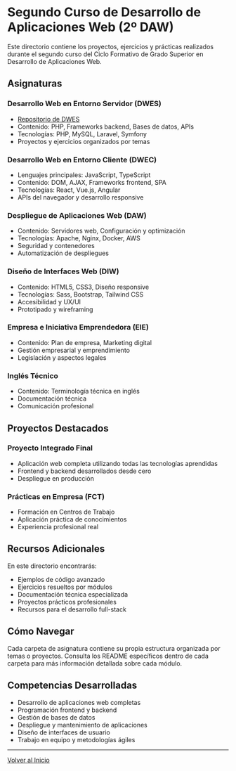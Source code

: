 # Segundo Curso de Desarrollo de Aplicaciones Web (2º DAW)

Este directorio contiene los proyectos, ejercicios y prácticas realizados durante el segundo curso del Ciclo Formativo de Grado Superior en Desarrollo de Aplicaciones Web.

## Asignaturas

### Desarrollo Web en Entorno Servidor (DWES)
- [Repositorio de DWES](./DWES)
- Contenido: PHP, Frameworks backend, Bases de datos, APIs
- Tecnologías: PHP, MySQL, Laravel, Symfony
- Proyectos y ejercicios organizados por temas

### Desarrollo Web en Entorno Cliente (DWEC)
- Lenguajes principales: JavaScript, TypeScript
- Contenido: DOM, AJAX, Frameworks frontend, SPA
- Tecnologías: React, Vue.js, Angular
- APIs del navegador y desarrollo responsive

### Despliegue de Aplicaciones Web (DAW)
- Contenido: Servidores web, Configuración y optimización
- Tecnologías: Apache, Nginx, Docker, AWS
- Seguridad y contenedores
- Automatización de despliegues

### Diseño de Interfaces Web (DIW)
- Contenido: HTML5, CSS3, Diseño responsive
- Tecnologías: Sass, Bootstrap, Tailwind CSS
- Accesibilidad y UX/UI
- Prototipado y wireframing

### Empresa e Iniciativa Emprendedora (EIE)
- Contenido: Plan de empresa, Marketing digital
- Gestión empresarial y emprendimiento
- Legislación y aspectos legales

### Inglés Técnico
- Contenido: Terminología técnica en inglés
- Documentación técnica
- Comunicación profesional

## Proyectos Destacados

### Proyecto Integrado Final
- Aplicación web completa utilizando todas las tecnologías aprendidas
- Frontend y backend desarrollados desde cero
- Despliegue en producción

### Prácticas en Empresa (FCT)
- Formación en Centros de Trabajo
- Aplicación práctica de conocimientos
- Experiencia profesional real

## Recursos Adicionales

En este directorio encontrarás:
- Ejemplos de código avanzado
- Ejercicios resueltos por módulos
- Documentación técnica especializada
- Proyectos prácticos profesionales
- Recursos para el desarrollo full-stack

## Cómo Navegar

Cada carpeta de asignatura contiene su propia estructura organizada por temas o proyectos. Consulta los README específicos dentro de cada carpeta para más información detallada sobre cada módulo.

## Competencias Desarrolladas

- Desarrollo de aplicaciones web completas
- Programación frontend y backend
- Gestión de bases de datos
- Despliegue y mantenimiento de aplicaciones
- Diseño de interfaces de usuario
- Trabajo en equipo y metodologías ágiles

---

[Volver al Inicio](../README.md)
